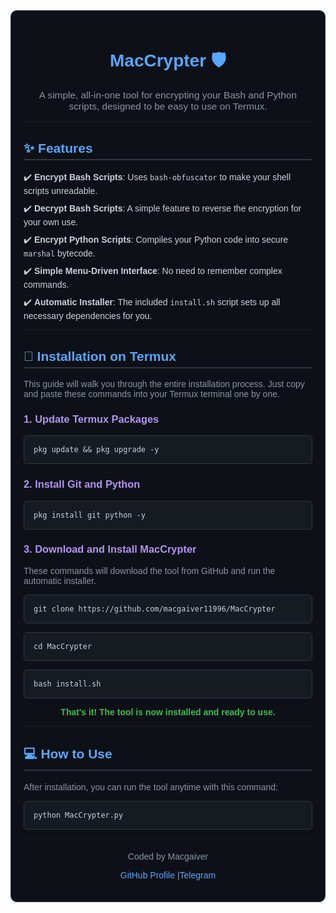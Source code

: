 <div style="font-family: Arial, sans-serif; color: #c9d1d9; background-color: #0d1117; padding: 20px; border-radius: 10px; border: 1px solid #30363d;"><h1 align="center" style="color: #58a6ff;">MacCrypter 🛡️</h1><p align="center" style="font-size: 1.1em; color: #8b949e;">A simple, all-in-one tool for encrypting your Bash and Python scripts, designed to be easy to use on Termux.</p><hr style="border-color: #30363d;"><h2 style="color: #58a6ff; border-bottom: 2px solid #30363d; padding-bottom: 5px;">✨ Features</h2><ul style="list-style-type: none; padding-left: 0;"><li style="margin-bottom: 10px;">✔️ <strong>Encrypt Bash Scripts</strong>: Uses <code>bash-obfuscator</code> to make your shell scripts unreadable.</li><li style="margin-bottom: 10px;">✔️ <strong>Decrypt Bash Scripts</strong>: A simple feature to reverse the encryption for your own use.</li><li style="margin-bottom: 10px;">✔️ <strong>Encrypt Python Scripts</strong>: Compiles your Python code into secure <code>marshal</code> bytecode.</li><li style="margin-bottom: 10px;">✔️ <strong>Simple Menu-Driven Interface</strong>: No need to remember complex commands.</li><li style="margin-bottom: 10px;">✔️ <strong>Automatic Installer</strong>: The included <code>install.sh</code> script sets up all necessary dependencies for you.</li></ul><hr style="border-color: #30363d;"><h2 style="color: #58a6ff; border-bottom: 2px solid #30363d; padding-bottom: 5px;">🚀 Installation on Termux</h2><p style="color: #8b949e;">This guide will walk you through the entire installation process. Just copy and paste these commands into your Termux terminal one by one.</p><h3 style="color: #b392f0;">1. Update Termux Packages</h3><pre style="background-color: #161b22; padding: 15px; border-radius: 5px; border: 1px solid #30363d; color: #c9d1d9;"><code>pkg update && pkg upgrade -y</code></pre><h3 style="color: #b392f0;">2. Install Git and Python</h3><pre style="background-color: #161b22; padding: 15px; border-radius: 5px; border: 1px solid #30363d; color: #c9d1d9;"><code>pkg install git python -y</code></pre><h3 style="color: #b392f0;">3. Download and Install MacCrypter</h3> <p style="color: #8b949e;">These commands will download the tool from GitHub and run the automatic installer.</p> <pre style="background-color: #161b22; padding: 15px; border-radius: 5px; border: 1px solid #30363d; color: #c9d1d9;"><code>git clone https://github.com/macgaiver11996/MacCrypter</code></pre> <pre style="background-color: #161b22; padding: 15px; border-radius: 5px; border: 1px solid #30363d; color: #c9d1d9;"><code>cd MacCrypter</code></pre> <pre style="background-color: #161b22; padding: 15px; border-radius: 5px; border: 1px solid #30363d; color: #c9d1d9;"><code>bash install.sh</code></pre> <p align="center" style="color: #3fb950; font-weight: bold;">That's it! The tool is now installed and ready to use.</p><hr style="border-color: #30363d;"><h2 style="color: #58a6ff; border-bottom: 2px solid #30363d; padding-bottom: 5px;">💻 How to Use</h2><p style="color: #8b949e;">After installation, you can run the tool anytime with this command:</p><pre style="background-color: #161b22; padding: 15px; border-radius: 5px; border: 1px solid #30363d; color: #c9d1d9;"><code>python MacCrypter.py</code></pre><hr style="border-color: #30363d;"><div align="center" style="color: #8b949e; margin-top: 20px;"><p>Coded by Macgaiver</p><p><a href="https://github.com/macgaiver11996" style="color: #58a6ff; text-decoration: none;">GitHub Profile</a> |<a href="https://t.me/macgaiver_official" style="color: #58a6ff; text-decoration: none;">Telegram</a></p></div></div>
